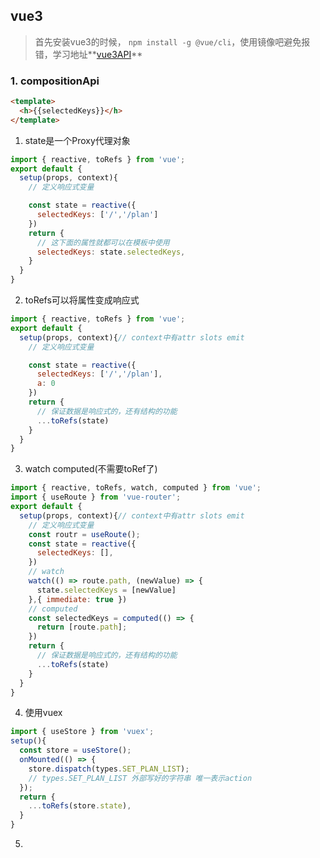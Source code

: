 ## vue3

> 首先安装vue3的时候， ```npm install -g @vue/cli```，使用镜像吧避免报错，学习地址**[vue3API](https://composition-api.vuejs.org/zh/api.html#setup)**

### 1. compositionApi
```html
<template>
  <h>{{selectedKeys}}</h>
</template>
```
1. state是一个Proxy代理对象
```js
import { reactive, toRefs } from 'vue';
export default {
  setup(props, context){
    // 定义响应式变量

    const state = reactive({
      selectedKeys: ['/','/plan']
    })
    return {
      // 这下面的属性就都可以在模板中使用
      selectedKeys: state.selectedKeys,
    }
  }
}
```
2. toRefs可以将属性变成响应式
```js
import { reactive, toRefs } from 'vue';
export default {
  setup(props, context){// context中有attr slots emit
    // 定义响应式变量

    const state = reactive({
      selectedKeys: ['/','/plan'],
      a: 0
    })
    return {
      // 保证数据是响应式的，还有结构的功能
      ...toRefs(state)
    }
  }
}
```
3. watch computed(不需要toRef了)
```js
import { reactive, toRefs, watch, computed } from 'vue';
import { useRoute } from 'vue-router';
export default {
  setup(props, context){// context中有attr slots emit
    // 定义响应式变量
    const routr = useRoute();
    const state = reactive({
      selectedKeys: [],
    })
    // watch
    watch(() => route.path, (newValue) => {
      state.selectedKeys = [newValue]
    },{ immediate: true })
    // computed
    const selectedKeys = computed(() => {
      return [route.path];
    })
    return {
      // 保证数据是响应式的，还有结构的功能
      ...toRefs(state)
    }
  }
}
```
4. 使用vuex
```js
import { useStore } from 'vuex';
setup(){
  const store = useStore();
  onMounted(() => {
    store.dispatch(types.SET_PLAN_LIST);
    // types.SET_PLAN_LIST 外部写好的字符串 唯一表示action
  });
  return {
    ...toRefs(store.state),
  }
}
```
5. 
